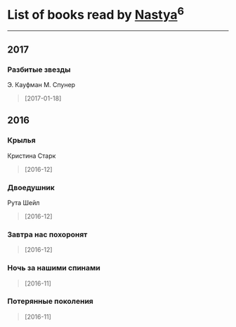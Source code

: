 # List of books read by [Nastya](https://www.facebook.com/app_scoped_user_id/891082154292809/)<sup>6</sup>
---

## 2017

### Разбитые звезды
Э. Кауфман М. Спунер
> [2017-01-18] 



## 2016

### Крылья
Кристина Старк
> [2016-12] 


### Двоедушник
Рута Шейл
> [2016-12] 


### Завтра нас похоронят
> [2016-12] 


### Ночь за нашими спинами
> [2016-11] 


### Потерянные поколения
> [2016-11] 



